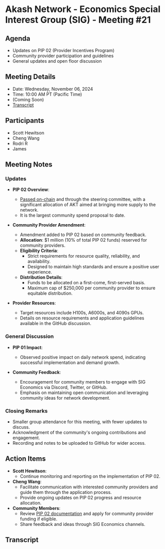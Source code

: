 # Akash Network - Economics Special Interest Group (SIG) - Meeting #21

## Agenda
- Updates on PIP 02 (Provider Incentives Program)
- Community provider participation and guidelines
- General updates and open floor discussion

## Meeting Details
- Date: Wednesday, November 06, 2024
- Time: 10:00 AM PT (Pacific Time)
- (Coming Soon)
- [Transcript](#transcript)

## Participants
- Scott Hewitson
- Cheng Wang
- Rodri R
- James


## Meeting Notes

### Updates
- **PIP 02 Overview**:
  - [Passed on-chain](https://www.mintscan.io/akash/proposals/273) and through the steering committee, with a significant allocation of AKT aimed at bringing more supply to the network.
  - It is the largest community spend proposal to date.

- **Community Provider Amendment**:
  - Amendment added to PIP 02 based on community feedback.
  - **Allocation**: $1 million (10% of total PIP 02 funds) reserved for community providers.
  - **Eligibility Criteria**:
    - Strict requirements for resource quality, reliability, and availability.
    - Designed to maintain high standards and ensure a positive user experience.
  - **Distribution Details**:
    - Funds to be allocated on a first-come, first-served basis.
    - Maximum cap of $250,000 per community provider to ensure equitable distribution.

- **Provider Resources**:
  - Target resources include H100s, A6000s, and 4090s GPUs.
  - Details on resource requirements and application guidelines available in the GitHub discussion.

### General Discussion
- **PIP 01 Impact**:
  - Observed positive impact on daily network spend, indicating successful implementation and demand growth.

- **Community Feedback**:
  - Encouragement for community members to engage with SIG Economics via Discord, Twitter, or GitHub.
  - Emphasis on maintaining open communication and leveraging community ideas for network development.

### Closing Remarks
- Smaller group attendance for this meeting, with fewer updates to discuss.
- Acknowledgment of the community's ongoing contributions and engagement.
- Recording and notes to be uploaded to GitHub for wider access.

## Action Items
- **Scott Hewitson**:
  - Continue monitoring and reporting on the implementation of PIP 02.
- **Cheng Wang**:
  - Facilitate communication with interested community providers and guide them through the application process.
  - Provide ongoing updates on PIP 02 progress and resource allocation.
- **Community Members**:
  - Review [PIP 02 documentation](https://github.com/orgs/akash-network/discussions/696) and apply for community provider funding if eligible.
  - Share feedback and ideas through SIG Economics channels.

 ## Transcript
